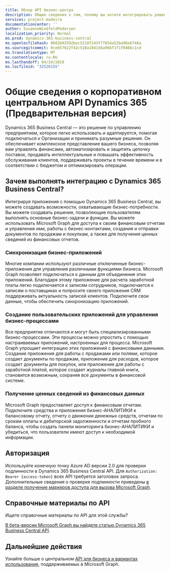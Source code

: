 ```yaml
---
title: Обзор API бизнес-центра
description: Общие сведения о том, почему вы хотите интегрировать решения с API бизнес-центра.
services: project-madeira
documentationcenter: ''
author: SusanneWindfeldPedersen
localization_priority: Normal
ms.prod: dynamics-365-business-central
ms.openlocfilehash: 0602b02592bec5210f243f77654a52ba96e6746a
ms.sourcegitcommit: 0ce657622f42c510a104156a96bf1f1f040bc1cd
ms.translationtype: MT
ms.contentlocale: ru-RU
ms.lasthandoff: 04/24/2019
ms.locfileid: "32526155"
---
```

# <a name="dynamics-365-business-central-api-overview-preview"></a>Общие сведения о корпоративном центральном API Dynamics 365 (Предварительная версия)
Dynamics 365 Business Central — это решение по управлению предприятием, которое легко использовать и адаптируется, помогая подключаться к Организации и принимать разумные решения. Он обеспечивает комплексное представление вашего бизнеса, позволяя вам управлять финансами, автоматизировать и защитить цепочку поставок, продавать интеллектуальные и повышать эффективность обслуживания клиентов, поддерживать проекты в течение времени и в соответствии с бюджетом и оптимизировать операции.

## <a name="why-integrate-with-dynamics-365-business-central"></a>Зачем выполнять интеграцию с Dynamics 365 Business Central?
Интегрируя приложения с помощью Dynamics 365 Business Central, вы можете создавать возможности, охватывающие бизнес-потребности. Вы можете создавать решения, позволяющие пользователям выполнять основные бизнес-задачи и функции. Вы можете использовать Microsoft Graph для доступа к своим финансовым отчетам и управления ими, работы с бизнес-контактами, создания и отправки документов по продажам и покупкам, а также для получения ценных сведений из финансовых отчетов. 

### <a name="synchronize-your-business-applications"></a>Синхронизация бизнес-приложений
Многие компании используют различные отключенные бизнес-приложения для управления различными функциями бизнеса. Microsoft Graph позволяет подключаться к данным для объединения этих приложений. Благодаря этому приложение для расчета заработной платы легко подключается к записям сотрудников, подключается к записям о поставщиках и попросите своего приложения CRM поддерживать актуальность записей клиентов. Подключите свои данные, чтобы обеспечить синхронизацию приложений.

### <a name="create-custom-apps-to-manage-your-business-processes"></a>Создание пользовательских приложений для управления бизнес-процессами
Все предприятие отличаются и могут быть специализированными бизнес-процессами. Эти процессы можно упростить с помощью настраиваемых приложений, настроенных для процесса. Microsoft Graph упрощает интеграцию этих приложений с финансовыми данными. Создание приложения для работы с продажами или полями, которое создает документы по продажам, приложение для расходов, которое создает документы для покупок, или приложение для работы с заработной платой, которое создает журналы главной книги, становится возможным, сохраняя все документы в финансовой системе.

### <a name="gain-insights-from-your-financial-data"></a>Получение ценных сведений из финансовых данных
Microsoft Graph предоставляет доступ к финансовым отчетам. Подключите средства и приложения бизнес-АНАЛИТИКИ к балансовому отчету, отчету о движении денежных средств, отчетам по срокам оплаты и дебиторской задолженности и отчетам пробного баланса, чтобы создать панели мониторинга бизнес-АНАЛИТИКИ и убедиться, что пользователи имеют доступ к необходимой информации.

## <a name="authorization"></a>Авторизация
Используйте конечную точку Azure AD версии 2.0 для проверки подлинности в Dynamics 365 Business Central API. Для `Authorization: Bearer {access-token}` всех API требуется заголовок запроса. Дополнительные сведения о проверке подлинности приведены [в разделе получение маркеров доступа для вызова Microsoft Graph](auth-overview.md).

## <a name="api-reference"></a>Справочные материалы по API
Ищете справочные материалы по API для этой службы?

[В бета-версии Microsoft Graph вы найдете статью Dynamics 365 Business Central API](/graph/api/resources/dynamics-graph-reference?view=graph-rest-beta).


## <a name="next-steps"></a>Дальнейшие действия
Узнайте больше о центральном [API для бизнеса и вариантах использования,](/graph/api/resources/dynamics-graph-reference?view=graph-rest-beta) поддерживаемых в Microsoft Graph.
